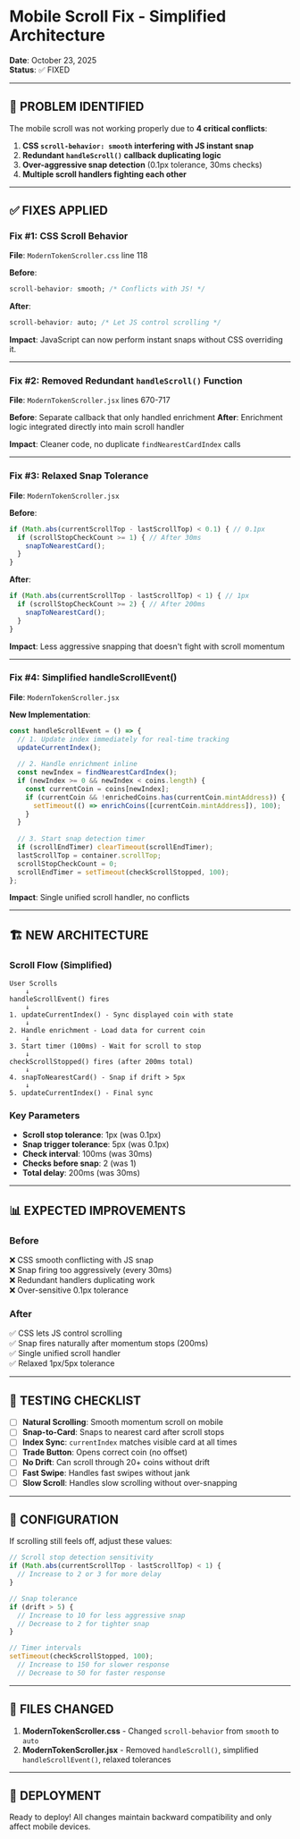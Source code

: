 # Mobile Scroll Fix - Simplified Architecture
**Date**: October 23, 2025  
**Status**: ✅ FIXED

---

## 🎯 PROBLEM IDENTIFIED

The mobile scroll was not working properly due to **4 critical conflicts**:

1. **CSS `scroll-behavior: smooth` interfering with JS instant snap**
2. **Redundant `handleScroll()` callback duplicating logic**
3. **Over-aggressive snap detection** (0.1px tolerance, 30ms checks)
4. **Multiple scroll handlers fighting each other**

---

## ✅ FIXES APPLIED

### Fix #1: CSS Scroll Behavior
**File**: `ModernTokenScroller.css` line 118

**Before**:
```css
scroll-behavior: smooth; /* Conflicts with JS! */
```

**After**:
```css
scroll-behavior: auto; /* Let JS control scrolling */
```

**Impact**: JavaScript can now perform instant snaps without CSS overriding it.

---

### Fix #2: Removed Redundant `handleScroll()` Function
**File**: `ModernTokenScroller.jsx` lines 670-717

**Before**: Separate callback that only handled enrichment
**After**: Enrichment logic integrated directly into main scroll handler

**Impact**: Cleaner code, no duplicate `findNearestCardIndex` calls

---

### Fix #3: Relaxed Snap Tolerance
**File**: `ModernTokenScroller.jsx`

**Before**:
```javascript
if (Math.abs(currentScrollTop - lastScrollTop) < 0.1) { // 0.1px
  if (scrollStopCheckCount >= 1) { // After 30ms
    snapToNearestCard();
  }
}
```

**After**:
```javascript
if (Math.abs(currentScrollTop - lastScrollTop) < 1) { // 1px
  if (scrollStopCheckCount >= 2) { // After 200ms
    snapToNearestCard();
  }
}
```

**Impact**: Less aggressive snapping that doesn't fight with scroll momentum

---

### Fix #4: Simplified handleScrollEvent()
**File**: `ModernTokenScroller.jsx`

**New Implementation**:
```javascript
const handleScrollEvent = () => {
  // 1. Update index immediately for real-time tracking
  updateCurrentIndex();
  
  // 2. Handle enrichment inline
  const newIndex = findNearestCardIndex();
  if (newIndex >= 0 && newIndex < coins.length) {
    const currentCoin = coins[newIndex];
    if (currentCoin && !enrichedCoins.has(currentCoin.mintAddress)) {
      setTimeout(() => enrichCoins([currentCoin.mintAddress]), 100);
    }
  }
  
  // 3. Start snap detection timer
  if (scrollEndTimer) clearTimeout(scrollEndTimer);
  lastScrollTop = container.scrollTop;
  scrollStopCheckCount = 0;
  scrollEndTimer = setTimeout(checkScrollStopped, 100);
};
```

**Impact**: Single unified scroll handler, no conflicts

---

## 🏗️ NEW ARCHITECTURE

### Scroll Flow (Simplified)
```
User Scrolls
    ↓
handleScrollEvent() fires
    ↓
1. updateCurrentIndex() - Sync displayed coin with state
    ↓
2. Handle enrichment - Load data for current coin
    ↓
3. Start timer (100ms) - Wait for scroll to stop
    ↓
checkScrollStopped() fires (after 200ms total)
    ↓
4. snapToNearestCard() - Snap if drift > 5px
    ↓
5. updateCurrentIndex() - Final sync
```

### Key Parameters
- **Scroll stop tolerance**: 1px (was 0.1px)
- **Snap trigger tolerance**: 5px (was 0.1px)
- **Check interval**: 100ms (was 30ms)
- **Checks before snap**: 2 (was 1)
- **Total delay**: 200ms (was 30ms)

---

## 📊 EXPECTED IMPROVEMENTS

### Before
❌ CSS smooth conflicting with JS snap  
❌ Snap firing too aggressively (every 30ms)  
❌ Redundant handlers duplicating work  
❌ Over-sensitive 0.1px tolerance  

### After
✅ CSS lets JS control scrolling  
✅ Snap fires naturally after momentum stops (200ms)  
✅ Single unified scroll handler  
✅ Relaxed 1px/5px tolerance  

---

## 🧪 TESTING CHECKLIST

- [ ] **Natural Scrolling**: Smooth momentum scroll on mobile
- [ ] **Snap-to-Card**: Snaps to nearest card after scroll stops
- [ ] **Index Sync**: `currentIndex` matches visible card at all times
- [ ] **Trade Button**: Opens correct coin (no offset)
- [ ] **No Drift**: Can scroll through 20+ coins without drift
- [ ] **Fast Swipe**: Handles fast swipes without jank
- [ ] **Slow Scroll**: Handles slow scrolling without over-snapping

---

## 🔧 CONFIGURATION

If scrolling still feels off, adjust these values:

```javascript
// Scroll stop detection sensitivity
if (Math.abs(currentScrollTop - lastScrollTop) < 1) { 
  // Increase to 2 or 3 for more delay
}

// Snap tolerance
if (drift > 5) { 
  // Increase to 10 for less aggressive snap
  // Decrease to 2 for tighter snap
}

// Timer intervals
setTimeout(checkScrollStopped, 100); 
  // Increase to 150 for slower response
  // Decrease to 50 for faster response
```

---

## 📝 FILES CHANGED

1. **ModernTokenScroller.css** - Changed `scroll-behavior` from `smooth` to `auto`
2. **ModernTokenScroller.jsx** - Removed `handleScroll()`, simplified `handleScrollEvent()`, relaxed tolerances

---

## 🚀 DEPLOYMENT

Ready to deploy! All changes maintain backward compatibility and only affect mobile devices.

